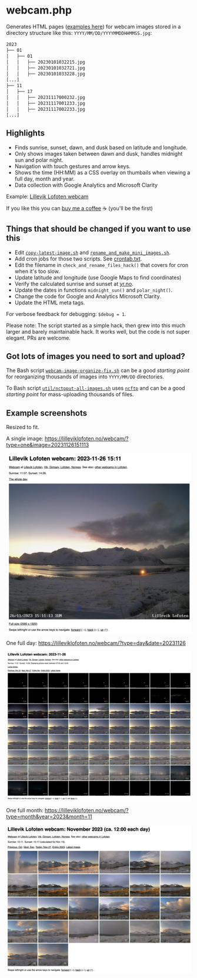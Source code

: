 # webcam.php

Generates HTML pages
([examples here](#example-screenshots))
for webcam images stored in a directory structure like this:
`YYYY/MM/DD/YYYYMMDDHHMMSS.jpg`:

```
2023
├── 01
│   ├── 01
│   │   ├── 20230101032215.jpg
│   │   ├── 20230101032721.jpg
│   │   ├── 20230101033228.jpg
[...]
├── 11
│   ├── 17
│   │   ├── 20231117000232.jpg
│   │   ├── 20231117001233.jpg
│   │   ├── 20231117002233.jpg
[...]
```

## Highlights

* Finds sunrise, sunset, dawn, and dusk based on latitude and longitude.
* Only shows images taken between dawn and dusk, handles midnight sun and polar night.
* Navigation with touch gestures and arrow keys.
* Shows the time (HH:MM) as a CSS overlay on thumbails when viewing a full day, month and year.
* Data collection with Google Analytics and Microsoft Clarity

Example: [Lillevik Lofoten webcam](https://lilleviklofoten.no/webcam/?type=day&date=20231117)

If you like this you can
[buy me a coffee](https://www.buymeacoffee.com/superelectric) ☕️
(you'll be the first)

## Things that should be changed if you want to use this

* Edit
  [`copy-latest-image.sh`](https://github.com/cloveras/webcam/blob/main/cron/copy-latest-image.sh)
  and
  [`rename_and_make_mini_images.sh`](https://github.com/cloveras/webcam/blob/main/cron/rename_and_make_mini_images.sh).
* Add cron jobs for those two scripts. See
  [crontab.txt](util/crontab.txt).
* Edit the filename in `check_and_rename_files_hack()` that covers for cron when it's too slow.
* Update latitude and longitude (use Google Maps to find coordinates)
* Verify the calculated sunrise and sunset at [yr.no](https://www.yr.no/).
* Update the dates in functions `midnight_sun()` and `polar_night()`.
* Change the code for Google and Analytics Microsoft Clarity.
* Update the HTML meta tags.

For verbose feedback for debugging: `$debug = 1`.

Please note: The script started as a simple hack, then grew into this much larger
and barely maintainable hack.  It works well, but the code is not super elegant.
PRs are welcome.

## Got lots of images you need to sort and upload?

The Bash script
[`webcam-image-organize-fix.sh`](https://github.com/cloveras/webcam/blob/main/util/webcam-image-organize-fix.sh)
can be a good _starting point_
for reorganizing thousands of images into `YYYY/MM/DD` directories.

To Bash script
[`util/nctpput-all-images.sh`](https://github.com/cloveras/webcam/blob/main/util/nctpput-all-images.sh)
uses
[`ncftp`](https://www.ncftp.com)
and can be a good _starting point_ for mass-uploading thousands of files.

## Example screenshots

Resized to fit.

A single image: https://lilleviklofoten.no/webcam/?type=one&image=20231126151113

![Webcam example screenshot: Single image](images/webcam-example-single-image.png)

One full day: https://lilleviklofoten.no/webcam/?type=day&date=20231126

![Webcam example screenshot: Day](images/webcam-example-day.png)

One full month: https://lilleviklofoten.no/webcam/?type=month&year=2023&month=11

![Webcam example screensho: Month](images/webcam-example-month.png)
